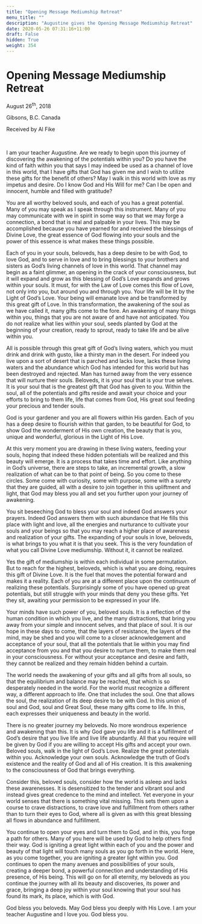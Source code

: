 ```yaml
---
title: "Opening Message Mediumship Retreat"
menu_title: ""
description: "Augustine gives the Opening Message Mediumship Retreat"
date: 2020-05-26 07:31:16+11:00
draft: False
hidden: True
weight: 354
---
```

# Opening Message Mediumship Retreat

August 26<sup>th</sup>, 2018

Gibsons, B.C. Canada

Received by Al Fike

 

I am your teacher Augustine. Are we ready to begin upon this journey of discovering the awakening of the potentials within you? Do you have the kind of faith within you that says I may indeed be used as a channel of love in this world, that I have gifts that God has given me and I wish to utilize these gifts for the benefit of others? May I walk in this world with love as my impetus and desire. Do I know God and His Will for me? Can I be open and innocent, humble and filled with gratitude? 

You are all worthy beloved souls, and each of you has a great potential. Many of you may speak as I speak through this instrument. Many of you may communicate with we in spirit in some way so that we may forge a connection, a bond that is real and palpable in your lives. This may be accomplished because you have yearned for and received the blessings of Divine Love, the great essence of God flowing into your souls and the power of this essence is what makes these things possible. 

Each of you in your souls, beloveds, has a deep desire to be with God, to love God, and to serve in love and to bring blessings to your brothers and sisters as God’s living channels of love in this world. That channel may begin as a faint glimmer, an opening in the crack of your consciousness, but it will expand and grow as this blessing of God’s Love expands and grows within your souls. It must, for with the Law of Love comes this flow of Love, not only into you, but around you and through you. Your life will be lit by the Light of God’s Love. Your being will emanate love and be transformed by this great gift of Love. In this transformation, the awakening of the soul as we have called it, many gifts come to the fore. An awakening of many things within you, things that you are not aware of and have not anticipated. You do not realize what lies within your soul, seeds planted by God at the beginning of your creation, ready to sprout, ready to take life and be alive within you. 

All is possible through this great gift of God’s living waters, which you must drink and drink with gusto, like a thirsty man in the desert. For indeed you live upon a sort of desert that is parched and lacks love, lacks these living waters and the abundance which God has intended for this world but has been destroyed and rejected. Man has turned away from the very essence that will nurture their souls. Beloveds, it is your soul that is your true selves. It is your soul that is the greatest gift that God has given to you. Within the  soul, all of the potentials and gifts reside and await your choice and your efforts to bring to them life, life that comes from God, His great soul feeding your precious and tender souls. 

God is your gardener and you are all flowers within His garden. Each of you has a deep desire to flourish within that garden, to be beautiful for God, to show God the wonderment of His own creation, the beauty that is you, unique and wonderful, glorious in the Light of His Love. 

At this very moment you are drawing in these living waters, feeding your souls, hoping that indeed these hidden potentials will be realized and this beauty will emerge. It is a process that takes time and effort. Like anything in God’s universe, there are steps to take, an incremental growth, a slow realization of what can be to that point of being. So you come to these circles. Some come with curiosity, some with purpose, some with a surety that they are guided, all with a desire to join together in this upliftment and light, that God may bless you all and set you further upon your journey of awakening. 

You sit beseeching God to bless your soul and indeed God answers your prayers. Indeed God answers them with such abundance that He fills this place with light and love, all the energies and nurturance to cultivate your souls and your beings so that you may reach a higher place of awareness and realization of your gifts. The expanding of your souls in love, beloveds, is what brings to you what it is that you seek. This is the very foundation of what you call Divine Love mediumship. Without it, it cannot be realized. 

Yes the gift of mediumship is within each individual in some permutation. But to reach for the highest, beloveds, which is what you are doing, requires this gift of Divine Love. It is the fuel that moves the potential forward and makes it a reality. Each of you are at a different place upon the continuum of realizing these potentials. Surprisingly some of you have opened up great potentials, but still struggle with your minds that deny you these gifts. Yet they sit, awaiting your permission to be expressed in your life. 

Your minds have such power of you, beloved souls. It is a reflection of the human condition in which you live, and the many distractions, that bring you away from your simple and innocent selves, and that place of soul. It is our hope in these days to come, that the layers of resistance, the layers of the mind, may be shed and you will come to a closer acknowledgement and acceptance of your soul, that all the potentials that lie within you may find acceptance from you and that you desire to nurture them, to make them real in your consciousness. For without your acceptance and desire and faith, they cannot be realized and they remain hidden behind a curtain. 

The world needs the awakening of your gifts and all gifts from all souls, so that the equilibrium and balance may be reached, that which is so desperately needed in the world. For the world must recognize a different way, a different approach to life. One that includes the soul. One that allows the soul, the realization of its deep desire to be with God. In this union of soul and God, soul and Great Soul, these many gifts come to life. In this, each expresses their uniqueness and beauty in the world.

There is no greater journey my beloveds. No more wondrous experience and awakening than this. It is why God gave you life and it is a fulfillment of God’s desire that you live life and live life abundantly. All that you require will be given by God if you are willing to accept His gifts and accept your own. Beloved souls, walk in the light of God’s Love. Realize the great potentials within you. Acknowledge your own souls. Acknowledge the truth of God’s existence and the reality of God and all of His creation. It is this awakening to the consciousness of God that brings everything.

Consider this, beloved souls, consider how the world is asleep and lacks these awarenesses. It is desensitized to the tender and vibrant soul and instead gives great credence to the mind and intellect. Yet everyone in your world senses that there is something vital missing. This sets them upon a course to crave distractions, to crave love and fulfillment from others rather than to turn their eyes to God, where all is given as with this great blessing all flows in abundance and fulfillment. 

You continue to open your eyes and turn them to God, and in this, you forge a path for others. Many of you here will be used by God to help others find their way. God is igniting a great light within each of you and the power and beauty of that light will touch many souls as you go forth in the world. Here, as you come together, you are igniting a greater light within you. God continues to open the many avenues and possibilities of your souls, creating a deeper bond, a powerful connection and understanding of His presence, of His being. This will go on for all eternity, my beloveds as you continue the journey with all its beauty and discoveries, its power and grace, bringing a deep joy within your soul knowing that your soul has found its mark, its place, which is with God. 

God bless you beloveds. May God bless you deeply with His Love. I am your teacher Augustine and I love you. God bless you.